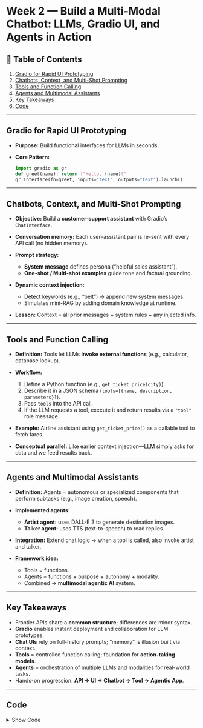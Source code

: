 # Week 2 — Build a Multi-Modal Chatbot: LLMs, Gradio UI, and Agents in Action

## 🧭 Table of Contents

1. [Gradio for Rapid UI Prototyping](#gradio-for-rapid-ui-prototyping)
2. [Chatbots, Context, and Multi-Shot Prompting](#chatbots-context-and-multi-shot-prompting)
3. [Tools and Function Calling](#tools-and-function-calling)
4. [Agents and Multimodal Assistants](#agents-and-multimodal-assistants)
5. [Key Takeaways](#key-takeaways)
6. [Code](#code)

---

## Gradio for Rapid UI Prototyping

* **Purpose:** Build functional interfaces for LLMs in seconds.
* **Core Pattern:**

  ```python
  import gradio as gr
  def greet(name): return f"Hello, {name}!"
  gr.Interface(fn=greet, inputs="text", outputs="text").launch()
  ```

---

## Chatbots, Context, and Multi-Shot Prompting

* **Objective:** Build a **customer-support assistant** with Gradio’s `ChatInterface`.
* **Conversation memory:** Each user–assistant pair is re-sent with every API call (no hidden memory).
* **Prompt strategy:**

  * **System message** defines persona (“helpful sales assistant”).
  * **One-shot / Multi-shot examples** guide tone and factual grounding.
* **Dynamic context injection:**

  * Detect keywords (e.g., “belt”) → append new system messages.
  * Simulates mini-RAG by adding domain knowledge at runtime.
* **Lesson:** Context = all prior messages + system rules + any injected info.

---

## Tools and Function Calling

* **Definition:** Tools let LLMs **invoke external functions** (e.g., calculator, database lookup).
* **Workflow:**

  1. Define a Python function (e.g., `get_ticket_price(city)`).
  2. Describe it in a JSON schema (`tools=[{name, description, parameters}]`).
  3. Pass `tools` into the API call.
  4. If the LLM requests a tool, execute it and return results via a `"tool"` role message.
* **Example:** Airline assistant using `get_ticket_price()` as a callable tool to fetch fares.
* **Conceptual parallel:** Like earlier context injection—LLM simply asks for data and we feed results back.

---

## Agents and Multimodal Assistants

* **Definition:** Agents = autonomous or specialized components that perform subtasks (e.g., image creation, speech).
* **Implemented agents:**

  * **Artist agent:** uses DALL-E 3 to generate destination images.
  * **Talker agent:** uses TTS (text-to-speech) to read replies.
* **Integration:** Extend chat logic → when a tool is called, also invoke artist and talker.
* **Framework idea:**

  * Tools = functions.
  * Agents = functions + purpose + autonomy + modality.
  * Combined → **multimodal agentic AI** system.

---

## Key Takeaways

* Frontier APIs share a **common structure**; differences are minor syntax.
* **Gradio** enables instant deployment and collaboration for LLM prototypes.
* **Chat UIs** rely on full-history prompts; “memory” is illusion built via context.
* **Tools** = controlled function calling; foundation for **action-taking models**.
* **Agents** = orchestration of multiple LLMs and modalities for real-world tasks.
* Hands-on progression: **API → UI → Chatbot → Tool → Agentic App**.

---

## Code

<details>
<summary>Show Code</summary>

```python
# ============================================================
# 🧠 Week 2 — Core Code Patterns
# ============================================================

# (1) Multi-Model API Calls
# Unified call style for OpenAI, Anthropic, Gemini.
messages = [{"role":"system","content":"You are a witty assistant."},
            {"role":"user","content":"Tell a data-science joke."}]
resp = client.chat.completions.create(model="gpt-4o-mini", messages=messages)
print(resp.choices[0].message.content)

# ------------------------------------------------------------

# (2) Gradio UI Wrapper
# Minimal UI for LLM calls.
import gradio as gr
def message_gpt(prompt):
    msgs=[{"role":"system","content":"You are helpful."},
          {"role":"user","content":prompt}]
    return client.chat.completions.create(model="gpt-4o-mini", messages=msgs)\
                .choices[0].message.content
gr.Interface(fn=message_gpt, inputs="text", outputs="markdown").launch()

# ------------------------------------------------------------

# (3) Streaming Generator
# Streams cumulative output for live UI rendering.
def stream_gpt(prompt):
    msgs=[{"role":"system","content":"Helpful assistant."},
          {"role":"user","content":prompt}]
    result=""
    for chunk in client.chat.completions.create(
            model="gpt-4o-mini", messages=msgs, stream=True):
        if chunk.choices[0].delta.content:
            result += chunk.choices[0].delta.content
            yield result

# ------------------------------------------------------------

# (4) Tool Integration
# Airline price lookup demo.
def get_ticket_price(city):
    prices={"london":799,"paris":899,"tokyo":1400,"berlin":499}
    return prices.get(city.lower(),"unknown")

tools=[{
  "type":"function",
  "function":{
    "name":"get_ticket_price",
    "description":"Return ticket price for a city.",
    "parameters":{"type":"object",
      "properties":{"destination_city":{"type":"string"}},
      "required":["destination_city"]}
}}]

# LLM call with tool access
resp = client.chat.completions.create(
    model="gpt-4o-mini", messages=messages, tools=tools)

# ------------------------------------------------------------

# (5) Agentic Extension
# Agents for image + voice responses.
def artist(city):
    return openai.images.generate(model="dall-e-3",
        prompt=f"Scenic view of {city} for airline brochure.",
        size="512x512").data[0].b64_json

def talker(text):
    speech = openai.audio.speech.create(model="gpt-4o-mini-tts", input=text)
    with open("speech.mp3","wb") as f: f.write(speech.audio)

# Combined assistant: chat + image + voice
def chat_agent(prompt, history=[]):
    reply = message_gpt(prompt)
    talker(reply)
    if "to" in prompt.lower(): artist(prompt.split("to")[-1].strip())
    return reply

# ============================================================
```

</details>
